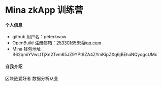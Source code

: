 # Mina zkApp 训练营


#### 个人信息

- github 用户名：peterkwow
- OpenBuild 注册邮箱：2533016585@qq.com
- Mina 钱包地址：B62qmiYVwLtTjXn2Tvm65JZ9YPt9ZA4ZYmKipZXq6jBEhaNQyqgcUMc

#### 自我介绍

区块链爱好者
数据分析从业